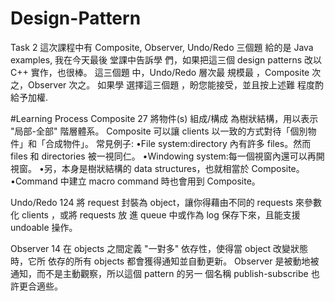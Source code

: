 # Design-Pattern
Task 2
這次課程中有 Composite, Observer, Undo/Redo 三個題 給的是 Java examples, 我在今天最後 堂課中告訴學 們，如果把這三個 design patterns 改以 C++ 實作，也很棒。 這三個題 中，Undo/Redo 層次最 規模最 ，Composite 次之，Observer  次之。 如果學 選擇這三個題 ，盼您能接受，並且按上述難 程度酌 給予加權.

#Learning Process
Composite 27
將物件(s) 組成/構成 為樹狀結構，用以表示 "局部-全部" 階層體系。 Composite 可以讓 clients 以一致的方式對待「個別物件」和「合成物件」。
常見例子:
•File system:directory 內有許多 files。然而 files 和 directories 被一視同仁。 
•Windowing system:每一個視窗內還可以再開視窗。 
•另，本身是樹狀結構的 data structures，也就相當於 Composite。 
•Command 中建立 macro command 時也會用到 Composite。


Undo/Redo 124
將 request 封裝為 object，讓你得藉由不同的 requests 來參數化 clients ，或將 requests 放 進 queue 中或作為 log 保存下來，且能支援 undoable 操作。

Observer 14
在 objects 之間定義 "一對多" 依存性，使得當 object 改變狀態時，它所 依存的所有 objects 都會獲得通知並自動更新。
Observer 是被動地被通知，而不是主動觀察，所以這個 pattern 的另一 個名稱 publish-subscribe 也許更合適些。
